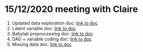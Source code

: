 # 15/12/2020 meeting with Claire

1. Updated data exploration doc: [link to doc]()
2. Latent variable doc: [link to doc]()
3. Babylab preprocessing doc: [link to doc]()
4. DAG + variable coding doc: [link to doc]()
5. Missing data doc: [link to doc]()






